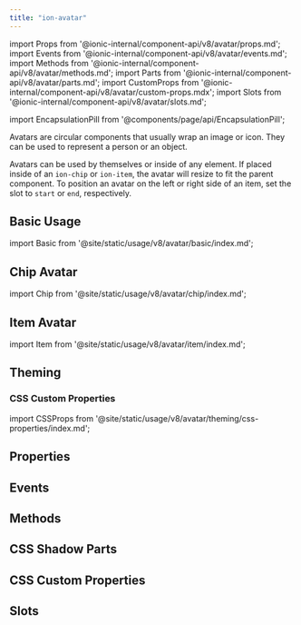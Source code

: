```yaml
---
title: "ion-avatar"
---
```


import Props from '@ionic-internal/component-api/v8/avatar/props.md';
import Events from '@ionic-internal/component-api/v8/avatar/events.md';
import Methods from '@ionic-internal/component-api/v8/avatar/methods.md';
import Parts from '@ionic-internal/component-api/v8/avatar/parts.md';
import CustomProps from '@ionic-internal/component-api/v8/avatar/custom-props.mdx';
import Slots from '@ionic-internal/component-api/v8/avatar/slots.md';

<head>
  <title>ion-avatar: Circular Application Avatar Icon Component</title>
  <meta name="description" content="Ion-avatars are circular application components that wrap an image or icon. They can represent a person or an object, by themselves or inside of any element." />
</head>

import EncapsulationPill from '@components/page/api/EncapsulationPill';

<EncapsulationPill type="shadow" />

Avatars are circular components that usually wrap an image or icon. They can be used to represent a person or an object.

Avatars can be used by themselves or inside of any element. If placed inside of an `ion-chip` or `ion-item`, the avatar will resize to fit the parent component. To position an avatar on the left or right side of an item, set the slot to `start` or `end`, respectively.

## Basic Usage

import Basic from '@site/static/usage/v8/avatar/basic/index.md';

<Basic />

## Chip Avatar

import Chip from '@site/static/usage/v8/avatar/chip/index.md';

<Chip />

## Item Avatar

import Item from '@site/static/usage/v8/avatar/item/index.md';

<Item />

## Theming

### CSS Custom Properties

import CSSProps from '@site/static/usage/v8/avatar/theming/css-properties/index.md';

<CSSProps />

## Properties
<Props />

## Events
<Events />

## Methods
<Methods />

## CSS Shadow Parts
<Parts />

## CSS Custom Properties
<CustomProps />

## Slots
<Slots />
